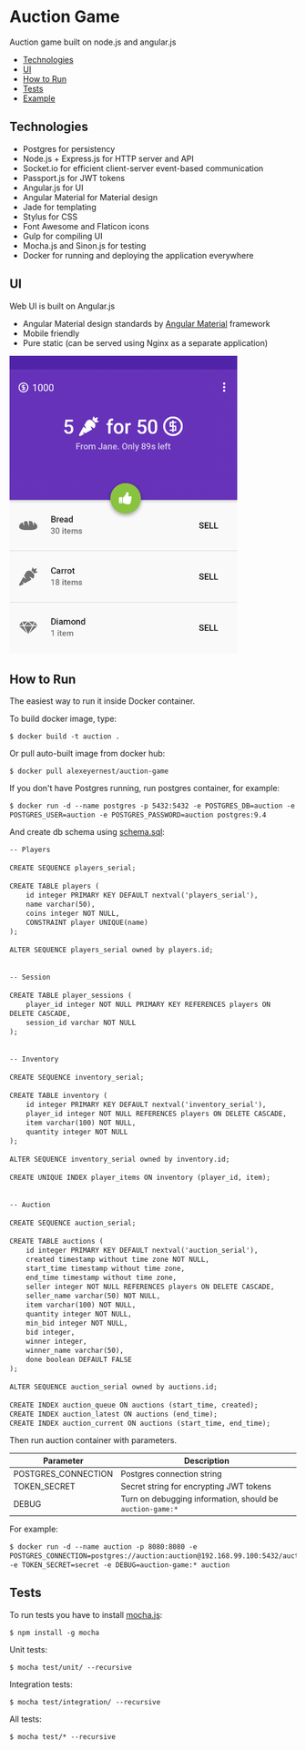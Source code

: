 # Auction Game
Auction game built on node.js and angular.js

* [Technologies](#technologies)
* [UI](#ui)
* [How to Run](#how-to-run)
* [Tests](#tests)
* [Example](#example)

## Technologies
* Postgres for persistency
* Node.js + Express.js for HTTP server and API
* Socket.io for efficient client-server event-based communication
* Passport.js for JWT tokens
* Angular.js for UI
* Angular Material for Material design
* Jade for templating
* Stylus for CSS
* Font Awesome and Flaticon icons
* Gulp for compiling UI
* Mocha.js and Sinon.js for testing
* Docker for running and deploying the application everywhere


## UI
Web UI is built on Angular.js

* Angular Material design standards by [Angular Material](https://material.angularjs.org/latest/) framework
* Mobile friendly
* Pure static (can be served using Nginx as a separate application)

<img src="assets/auction-design.png" width="400">


## How to Run
The easiest way to run it inside Docker container.

To build docker image, type:
```
$ docker build -t auction .
```

Or pull auto-built image from docker hub:
```
$ docker pull alexeyernest/auction-game
```

If you don't have Postgres running, run postgres container, for example:
```
$ docker run -d --name postgres -p 5432:5432 -e POSTGRES_DB=auction -e POSTGRES_USER=auction -e POSTGRES_PASSWORD=auction postgres:9.4
```

And create db schema using [schema.sql](database/schema.sql):
```
-- Players

CREATE SEQUENCE players_serial;

CREATE TABLE players (
    id integer PRIMARY KEY DEFAULT nextval('players_serial'),
    name varchar(50),
    coins integer NOT NULL,
    CONSTRAINT player UNIQUE(name)
);

ALTER SEQUENCE players_serial owned by players.id;


-- Session

CREATE TABLE player_sessions (
    player_id integer NOT NULL PRIMARY KEY REFERENCES players ON DELETE CASCADE,
    session_id varchar NOT NULL
);


-- Inventory

CREATE SEQUENCE inventory_serial;

CREATE TABLE inventory (
    id integer PRIMARY KEY DEFAULT nextval('inventory_serial'),
    player_id integer NOT NULL REFERENCES players ON DELETE CASCADE,
    item varchar(100) NOT NULL,
    quantity integer NOT NULL
);

ALTER SEQUENCE inventory_serial owned by inventory.id;

CREATE UNIQUE INDEX player_items ON inventory (player_id, item);


-- Auction

CREATE SEQUENCE auction_serial;

CREATE TABLE auctions (
    id integer PRIMARY KEY DEFAULT nextval('auction_serial'),
    created timestamp without time zone NOT NULL,
    start_time timestamp without time zone,
    end_time timestamp without time zone,
    seller integer NOT NULL REFERENCES players ON DELETE CASCADE,
    seller_name varchar(50) NOT NULL,
    item varchar(100) NOT NULL,
    quantity integer NOT NULL,
    min_bid integer NOT NULL,
    bid integer,
    winner integer,
    winner_name varchar(50),
    done boolean DEFAULT FALSE
);

ALTER SEQUENCE auction_serial owned by auctions.id;

CREATE INDEX auction_queue ON auctions (start_time, created);
CREATE INDEX auction_latest ON auctions (end_time);
CREATE INDEX auction_current ON auctions (start_time, end_time);
```

Then run auction container with parameters.

| Parameter | Description |
|------------|-----------|
| POSTGRES_CONNECTION | Postgres connection string |
| TOKEN_SECRET | Secret string for encrypting JWT tokens |
| DEBUG | Turn on debugging information, should be `auction-game:*` |

For example:
```
$ docker run -d --name auction -p 8080:8080 -e POSTGRES_CONNECTION=postgres://auction:auction@192.168.99.100:5432/auction -e TOKEN_SECRET=secret -e DEBUG=auction-game:* auction
```


## Tests
To run tests you have to install [mocha.js](http://npmjs.com/package/mocha):
```
$ npm install -g mocha
```

Unit tests:
```
$ mocha test/unit/ --recursive
```

Integration tests:
```
$ mocha test/integration/ --recursive
```

All tests:
```
$ mocha test/* --recursive
```


